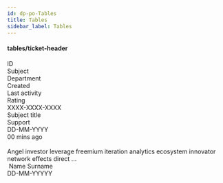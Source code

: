 ```yaml
---
id: dp-po-Tables
title: Tables
sidebar_label: Tables
---
```


<h4>tables/ticket-header</h4>
<div class="dp-po-TableWrapper demo-TableWrapper">
	<div class="dp-po-Tableview is-hoverable">
		<div class="dp-po-TableRow dp-po-TableControl">
			<div class="dp-po-TableItem">
				ID
			</div>
			<div class="dp-po-TableItem">
				Subject
			</div>
			<div class="dp-po-TableItem">
				Department
				<span class="dp-po-Icon Icon--sort"></span>
			</div>
			<div class="dp-po-TableItem">
				Created
				<span class="dp-po-Icon Icon--sort"></span>
			</div>
			<div class="dp-po-TableItem">
				Last activity
				<span class="dp-po-Icon Icon--sort"></span>
			</div>
			<div class="dp-po-TableItem">
				Rating
			</div>
		</div>
		<!-- tables/ticket-row -->
		<div class="dp-po-TableRow">
			<div class="dp-po-TableItem dp-po-ticket">
				<span class="dp-po-ticket-Icon"></span>
				XXXX-XXXX-XXXX
			</div>
			<div class="dp-po-TableItem">
				Subject title
			</div>
			<div class="dp-po-TableItem">
				Support
			</div>
			<div class="dp-po-TableItem">
				DD-MM-YYYY
			</div>
			<div class="dp-po-TableItem">
				00 mins ago
			</div>
			<div class="dp-po-TableItem">
				<img class="dp-po-Avatar-icon" src="../../img/docs/avatar-circular.png" alt="">
				<img class="dp-po-Avatar-icon Avatar--smile" src="../../img/docs/smile.svg" alt="">
			</div>
		</div>
		<!-- tables/chat-row -->
		<div class="dp-po-TableRow TableRow--chat">
			<div class="dp-po-TableItem">
				Angel investor leverage freemium iteration analytics ecosystem innovator network effects direct ...
			</div>
			<div class="dp-po-TableItem">
				<span class="dp-po-Avatar Avatar--small">
					<img class="dp-po-Avatar-icon" src="/img/docs/avatar.png" alt="">
					<span class="dp-po-Avatar-name">Name Surname</span>
				</span>
			</div>
			<div class="dp-po-TableItem">
				DD-MM-YYYYY
			</div>
		</div>
	</div>
</div>

